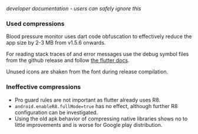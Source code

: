 *developer documentation - users can safely ignore this*

### Used compressions

Blood pressure monitor uses dart code obfuscation to effectively reduce the app size by 2-3 MB from v1.5.6 onwards.

For reading stack traces of and error messages use the debug symbol files from the github release and follow [the flutter docs](https://docs.flutter.dev/deployment/obfuscate#read-an-obfuscated-stack-trace).

Unused icons are shaken from the font during release compilation.

### Ineffective compressions

- Pro guard rules are not important as flutter already uses R8.
- `android.enableR8.fullMode=true` has no effect, although further R8 configuration can be investigated.
- Using the old apk behavior of compressing native libraries shows no to little improvements and is worse for Google play distribution.
